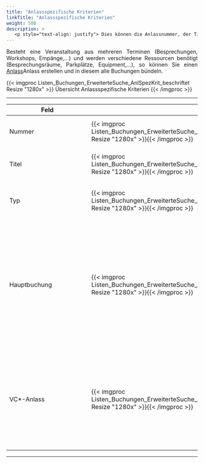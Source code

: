 ```yaml
---
title: "Anlassspezifische Kriterien"
linkTitle: "Anlassspezifische Kriterien"
weight: 500
description: >
   <p style="text-align: justify"> Dies können die Anlassnummer, der Titel des Anlasses oder der Anlasstyp sein. </p>
---
```

<p style="text-align: justify"> Besteht eine Veranstaltung aus mehreren Terminen (Besprechungen, Workshops, Empänge,...) und werden verschiedene Ressourcen benötigt (Besprechungsräume, Parkplätze, Equipment,...), so können Sie einen <a href="/buchen/">Anlass</a>Anlass erstellen und in diesem alle Buchungen bündeln. </p>
<!-- Link Anlass erstellen  -->

{{< imgproc Listen_Buchungen_ErweiterteSuche_AnlSpezKrit_beschriftet Resize "1280x" >}}
Übersicht Anlassspezifische Kriterien
{{< /imgproc >}}

---
|<div style="width:200px">Feld</div>||Funkion|
|---|---|---|
|Nummer|{{< imgproc Listen_Buchungen_ErweiterteSuche_AnlSpezKrit_Nr Resize "1280x" >}}{{< /imgproc >}}|Hier können Sie die individuelle Anlassnummer eintragen.| 
|Titel|{{< imgproc Listen_Buchungen_ErweiterteSuche_AnlSpezKrit_Titel Resize "1280x" >}}{{< /imgproc >}}|Hier können sie den Titel des Anlasses eintragen.*|
|Typ|{{< imgproc Listen_Buchungen_ErweiterteSuche_AnlSpezKrit_Typ Resize "1280x" >}}{{< /imgproc >}}|Aus dem Dropdown Menü können Sie den Anlasstyp auswählen|
|Hauptbuchung|{{< imgproc Listen_Buchungen_ErweiterteSuche_AnlSpezKrit_HauptBG Resize "1280x" >}}{{< /imgproc >}}|<p style="text-align: justify"> In der Standardansicht werden Haupt- und Nebenbucungen zusammen angezeigt. Hier können Sie filtern, ob Sie nur Buchungen aus einer Hauptbuchung oder aus einer Nebenbuchung listen wollen. </p>|
|VC*-Anlass|{{< imgproc Listen_Buchungen_ErweiterteSuche_AnlSpezKrit_VC Resize "1280x" >}}{{< /imgproc >}}|**Alle** <br/> **Nur Anlässe mit VC:** </br> Zeigt nur Buchungen mit einem Anlass mit VC <br/> **Nur Anlässe ohne VC:** </br> zeigt nur Buchungen mit einem Anlass ohne VC|
---
